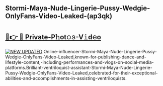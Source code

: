 ## Stormi-Maya-Nude-Lingerie-Pussy-Wedgie-OnlyFans-Video-Leaked-(ap3qk)


# <h2><a href="https://mediaupload.pro?-19M">🔗👉 🔴 Private-P𝚑ot𝚘𝚜-V𝚒d𝚎o</a></h2>

[![NEW UPDATED](https://i.imgur.com/0qMVB7G.gif)](https://mediaupload.pro?-19M)
Online-influencer-Stormi-Maya-Nude-Lingerie-Pussy-Wedgie-OnlyFans-Video-Leaked,known-for-publishing-dance-and-lifestyle-content,-including-performances-and-vlogs-on-social-media-platforms.Brilliant-ventriloquist-assistant-Stormi-Maya-Nude-Lingerie-Pussy-Wedgie-OnlyFans-Video-Leaked,celebrated-for-their-exceptional-abilities-and-accomplishments-in-assisting-ventriloquists.  